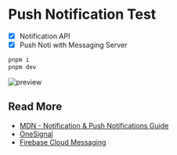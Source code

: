 # Push Notification Test

- [x] Notification API
- [x] Push Noti with Messaging Server

```bash
pnpm i
pnpm dev
```

![preview](image.png)

## Read More

- [MDN - Notification & Push Notifications Guide](https://developer.mozilla.org/en-US/docs/Web/Progressive_web_apps/Tutorials/js13kGames/Re-engageable_Notifications_Push)
- [OneSignal](https://onesignal.com/onesignal-vs-firebase-cloud-messaging?_bt=674756738328&_bk=firebase%20cloud%20messaging&_bm=e&_bn=g&_bg=152510077374*)
- [Firebase Cloud Messaging](https://firebase.google.com/docs/cloud-messaging)
